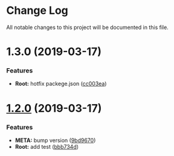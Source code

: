 # Change Log

All notable changes to this project will be documented in this file.

<a name="1.3.0"></a>
# 1.3.0 (2019-03-17)


### Features

* **Root:** hotfix packege.json ([cc003ea](https://github.com/ggsalas/ntgdtClone-domain/commit/cc003ea))



<a name="1.2.0"></a>
# [1.2.0](https://github.com/ggsalas/ntgdtClone-domain/compare/1.1.0...1.2.0) (2019-03-17)


### Features

* **META:** bump version ([9bd9670](https://github.com/ggsalas/ntgdtClone-domain/commit/9bd9670))
* **Root:** add test ([bbb734d](https://github.com/ggsalas/ntgdtClone-domain/commit/bbb734d))



